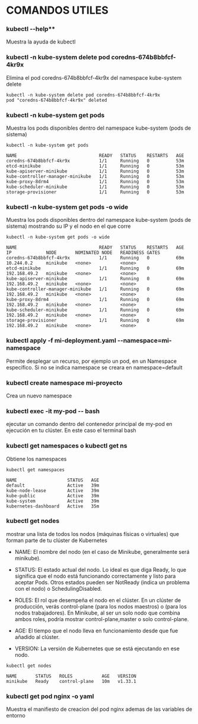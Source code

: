 # COMANDOS UTILES

### kubectl --help**
Muestra la ayuda de kubectl

### kubectl -n kube-system delete pod coredns-674b8bbfcf-4kr9x
Elimina el pod coredns-674b8bbfcf-4kr9x del namespace kube-system delete
```
kubectl -n kube-system delete pod coredns-674b8bbfcf-4kr9x
pod "coredns-674b8bbfcf-4kr9x" deleted
```

### kubectl -n kube-system get pods
Muestra los pods disponibles dentro del namespace kube-system (pods de sistema)
```
kubectl -n kube-system get pods

NAME                               READY   STATUS    RESTARTS   AGE
coredns-674b8bbfcf-4kr9x           1/1     Running   0          53m
etcd-minikube                      1/1     Running   0          53m
kube-apiserver-minikube            1/1     Running   0          53m
kube-controller-manager-minikube   1/1     Running   0          53m
kube-proxy-8drm4                   1/1     Running   0          53m
kube-scheduler-minikube            1/1     Running   0          53m
storage-provisioner                1/1     Running   0          53m
```

### kubectl -n kube-system get pods -o wide
Muestra los pods disponibles dentro del namespace kube-system (pods de sistema) mostrando su IP y el nodo en el que corre
```
kubectl -n kube-system get pods -o wide

NAME                               READY   STATUS    RESTARTS   AGE   IP             NODE       NOMINATED NODE   READINESS GATES
coredns-674b8bbfcf-4kr9x           1/1     Running   0          69m   10.244.0.2     minikube   <none>           <none>
etcd-minikube                      1/1     Running   0          69m   192.168.49.2   minikube   <none>           <none>
kube-apiserver-minikube            1/1     Running   0          69m   192.168.49.2   minikube   <none>           <none>
kube-controller-manager-minikube   1/1     Running   0          69m   192.168.49.2   minikube   <none>           <none>
kube-proxy-8drm4                   1/1     Running   0          69m   192.168.49.2   minikube   <none>           <none>
kube-scheduler-minikube            1/1     Running   0          69m   192.168.49.2   minikube   <none>           <none>
storage-provisioner                1/1     Running   0          69m   192.168.49.2   minikube   <none>           <none>
```

### kubectl apply -f mi-deployment.yaml --namespace=mi-namespace
Permite desplegar un recurso, por ejemplo un pod, en un Namespace específico. Si no se indica namespace se creara en namespace=default

### kubectl create namespace mi-proyecto
Crea un nuevo namespace

### kubectl exec -it my-pod -- bash
ejecutar un comando dentro del contenedor principal de my-pod en ejecución en tu clúster. En este caso el terminal bash

### kubectl get namespaces o kubectl get ns
Obtiene los namespaces
```
kubectl get namespaces

NAME                   STATUS   AGE
default                Active   39m
kube-node-lease        Active   39m
kube-public            Active   39m
kube-system            Active   39m
kubernetes-dashboard   Active   35m
```

### kubectl get nodes
mostrar una lista de todos los nodos (máquinas físicas o virtuales) que forman parte de tu clúster de Kubernetes

- NAME: El nombre del nodo (en el caso de Minikube, generalmente será minikube).

- STATUS: El estado actual del nodo. Lo ideal es que diga Ready, lo que significa que el nodo está funcionando correctamente y listo para aceptar Pods. Otros estados pueden ser NotReady (indica un problema con el nodo) o SchedulingDisabled.

- ROLES: El rol que desempeña el nodo en el clúster. En un clúster de producción, verás control-plane (para los nodos maestros) o <none> (para los nodos trabajadores). En Minikube, al ser un solo nodo que combina ambos roles, podría mostrar control-plane,master o solo control-plane.

- AGE: El tiempo que el nodo lleva en funcionamiento desde que fue añadido al clúster.

- VERSION: La versión de Kubernetes que se está ejecutando en ese nodo.
```
kubectl get nodes

NAME       STATUS   ROLES           AGE   VERSION
minikube   Ready    control-plane   10m   v1.33.1

```
### kubectl get pod nginx -o yaml
Muestra el manifiesto de creacion del pod nginx ademas de las variables de entorno
